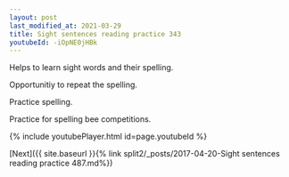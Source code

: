 ```yaml
---
layout: post
last_modified_at: 2021-03-29
title: Sight sentences reading practice 343
youtubeId: -iOpNE0jHBk
---
```

 
 
Helps to learn sight words and their spelling.

Opportunitiy to repeat the spelling. 

Practice spelling. 
 
Practice for spelling bee competitions. 
 
{% include youtubePlayer.html id=page.youtubeId %}
 
 

[Next]({{ site.baseurl }}{% link  split2/_posts/2017-04-20-Sight sentences reading practice 487.md%})
 
